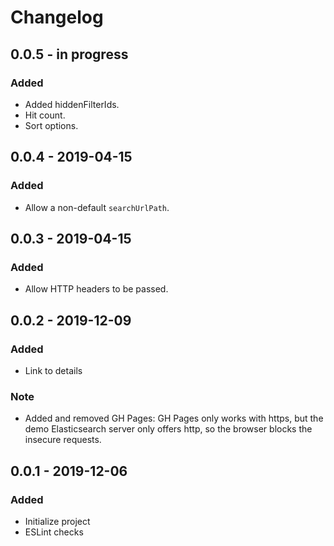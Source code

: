 # Changelog

## 0.0.5 - in progress
### Added
- Added hiddenFilterIds.
- Hit count.
- Sort options.

## 0.0.4 - 2019-04-15
### Added
- Allow a non-default `searchUrlPath`.

## 0.0.3 - 2019-04-15
### Added
- Allow HTTP headers to be passed.

## 0.0.2 - 2019-12-09
### Added
- Link to details
### Note
- Added and removed GH Pages: GH Pages only works with https, but the demo Elasticsearch server only offers http, so the browser blocks the insecure requests.

## 0.0.1 - 2019-12-06
### Added
- Initialize project
- ESLint checks
